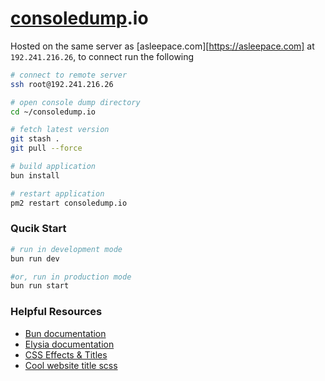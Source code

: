 # [consoledump](https://consoledump.io).io

Hosted on the same server as [asleepace.com][https://asleepace.com] at `192.241.216.26`, to connect run the following

```bash
# connect to remote server
ssh root@192.241.216.26

# open console dump directory
cd ~/consoledump.io

# fetch latest version
git stash .
git pull --force

# build application
bun install

# restart application
pm2 restart consoledump.io
```

### Qucik Start

```bash
# run in development mode
bun run dev

#or, run in production mode
bun run start
```

### Helpful Resources

- [Bun documentation](https://bun.sh/docs)
- [Elysia documentation](https://elysiajs.com/)
- [CSS Effects & Titles](https://freefrontend.com/css-text-effects/)
- [Cool website title scss](https://codepen.io/wheatup/pen/mdwWvGq)
